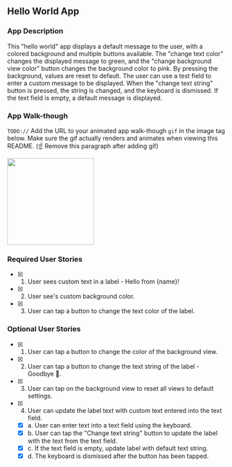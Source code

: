 ## Hello World App

### App Description
This "hello world" app displays a default message to the user, with a colored background and multiple buttons available. The "change text color" changes the displayed message to green, and the "change background view color" button changes the background color to pink. By pressing the background, values are reset to default. The user can use a test field to enter a custom message to be displayed. When the "change text string" button is pressed, the string is changed, and the keyboard is dismissed. If the text field is empty, a default message is displayed.

### App Walk-though
`TODO://` Add the URL to your animated app walk-though `gif` in the image tag below. Make sure the gif actually renders and animates when viewing this README. (☝️ Remove this paragraph after adding gif)

<img src="YOUR_GIF_URL_HERE" width=200><br>


### Required User Stories
- [X] 1. User sees custom text in a label - Hello from {name}!
- [X] 2. User see's custom background color.
- [X] 3. User can tap a button to change the text color of the label.

### Optional User Stories
- [X] 1. User can tap a button to change the color of the background view.
- [X] 2. User can tap a button to change the text string of the label - Goodbye 👋.
- [X] 3. User can tap on the background view to reset all views to default settings.
- [X] 4. User can update the label text with custom text entered into the text field.
   - [X] a. User can enter text into a text field using the keyboard.
   - [X] b. User can tap the "Change text string" button to update the label with the text from the text field.
   - [X] c. If the text field is empty, update label with default text string.
   - [X] d. The keyboard is dismissed after the button has been tapped.

